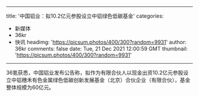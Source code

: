 
---
title: '中国铝业：拟10.2亿元参股设立中铝绿色低碳基金'
categories: 
 - 新媒体
 - 36kr
 - 快讯
headimg: 'https://picsum.photos/400/300?random=9931'
author: 36kr
comments: false
date: Tue, 21 Dec 2021 12:00:59 GMT
thumbnail: 'https://picsum.photos/400/300?random=9931'
---

<div>   
36氪获悉，中国铝业发布公告称，拟作为有限合伙人以现金出资10.2亿元参股设立中铝穗禾有色金属绿色低碳创新发展基金（北京）合伙企业（有限合伙），基金整体规模为60亿元。  
</div>
            